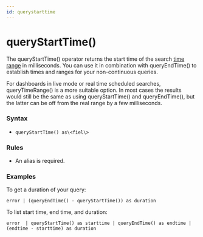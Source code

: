 ```yaml
---
id: querystarttime
---
```


# queryStartTime()

The queryStartTime() operator returns the start time of the search [time
range](../../Get-Started-with-Search/How-to-Build-a-Search/Set-the-Time-Range.md "Set the Time Range")
in milliseconds. You can use it in combination with queryEndTime() to
establish times and ranges for your non-continuous queries.

For dashboards in live mode or real time scheduled searches,
queryTimeRange() is a more suitable option. In most cases the results
would still be the same as using queryStartTime() and queryEndTime(),
but the latter can be off from the real range by a few milliseconds.

### Syntax

* `queryStartTime() as\<fiel\>`

### Rules

* An alias is required.

### Examples

To get a duration of your query:

`error | (queryEndTime() - queryStartTime()) as duration`

To list start time, end time, and duration:

`error  | queryStartTime() as starttime | queryEndTime() as endtime | (endtime - starttime) as duration`
